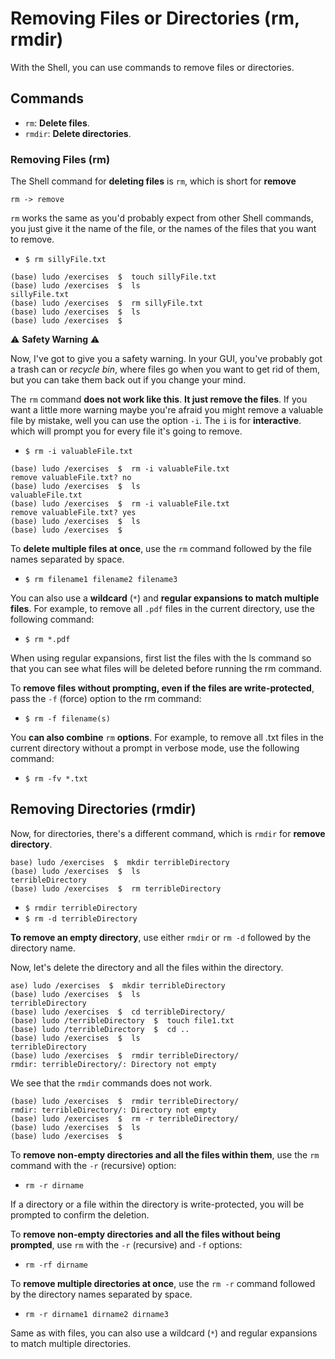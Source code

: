 # Removing Files or Directories (rm, rmdir)

With the Shell, you can use commands to remove files or directories.

## Commands
- `rm`: **Delete files**.
- `rmdir`: **Delete directories**.


### Removing Files (rm)

The Shell command for **deleting files** is `rm`, which is short for **remove**

`rm -> remove`

`rm` works the same as you'd probably expect from other Shell commands, you just give it the name of the file, or the names of the files that you want to remove.

- `$ rm sillyFile.txt`

```console
(base) ludo /exercises  $  touch sillyFile.txt
(base) ludo /exercises  $  ls
sillyFile.txt
(base) ludo /exercises  $  rm sillyFile.txt
(base) ludo /exercises  $  ls
(base) ludo /exercises  $
```

:warning: **Safety Warning** :warning:

Now, I've got to give you a safety warning. In your GUI, you've probably got a trash can or *recycle bin*, where files go when you want to get rid of them, but you can take them back out if you change your mind.

The `rm` command **does not work like this**. **It just remove the files**. If you want a little more warning maybe you're afraid you might remove a valuable file by mistake, well you can use the option `-i`. The `i` is for **interactive**. which will prompt you for every file it's going to remove.

- `$ rm -i valuableFile.txt`

```console
(base) ludo /exercises  $  rm -i valuableFile.txt
remove valuableFile.txt? no
(base) ludo /exercises  $  ls
valuableFile.txt
(base) ludo /exercises  $  rm -i valuableFile.txt
remove valuableFile.txt? yes
(base) ludo /exercises  $  ls
(base) ludo /exercises  $
```

To **delete multiple files at once**, use the `rm` command followed by the file names separated by space.

- `$ rm filename1 filename2 filename3`

You can also use a **wildcard** (`*`) and **regular expansions to match multiple files**. For example, to remove all `.pdf` files in the current directory, use the following command:

- `$ rm *.pdf`

When using regular expansions, first list the files with the ls command so that you can see what files will be deleted before running the rm command.

To **remove files without prompting, even if the files are write-protected**, pass the `-f` (force) option to the rm command:

- `$ rm -f filename(s)`

You **can also combine** `rm` **options**. For example, to remove all .txt files in the current directory without a prompt in verbose mode, use the following command:

- `$ rm -fv *.txt`


## Removing Directories (rmdir)

Now, for directories, there's a different command, which is `rmdir` for **remove directory**.

```console
base) ludo /exercises  $  mkdir terribleDirectory
(base) ludo /exercises  $  ls
terribleDirectory
(base) ludo /exercises  $  rm terribleDirectory
```

- `$ rmdir terribleDirectory`
- `$ rm -d terribleDirectory`

**To remove an empty directory**, use either `rmdir` or `rm -d` followed by the directory name.

Now, let's delete the directory and all the files within the directory.

```console
ase) ludo /exercises  $  mkdir terribleDirectory
(base) ludo /exercises  $  ls
terribleDirectory
(base) ludo /exercises  $  cd terribleDirectory/
(base) ludo /terribleDirectory  $  touch file1.txt
(base) ludo /terribleDirectory  $  cd ..
(base) ludo /exercises  $  ls
terribleDirectory
(base) ludo /exercises  $  rmdir terribleDirectory/
rmdir: terribleDirectory/: Directory not empty
```

We see that the `rmdir` commands does not work.

```console
(base) ludo /exercises  $  rmdir terribleDirectory/
rmdir: terribleDirectory/: Directory not empty
(base) ludo /exercises  $  rm -r terribleDirectory/
(base) ludo /exercises  $  ls
(base) ludo /exercises  $
```

To **remove non-empty directories and all the files within them**, use the `rm` command with the `-r` (recursive) option:

- `rm -r dirname`

If a directory or a file within the directory is write-protected, you will be prompted to confirm the deletion.

To **remove non-empty directories and all the files without being prompted**, use `rm` with the `-r` (recursive) and `-f` options:

- `rm -rf dirname`

To **remove multiple directories at once**, use the `rm -r` command followed by the directory names separated by space.

- `rm -r dirname1 dirname2 dirname3`

Same as with files, you can also use a wildcard (`*`) and regular expansions to match multiple directories.
